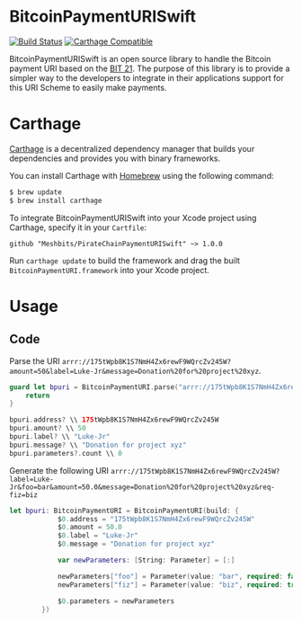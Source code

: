 # BitcoinPaymentURISwift

[![Build Status](https://travis-ci.org/SandroMachado/BitcoinPaymentURISwift.svg?branch=master)](https://travis-ci.org/SandroMachado/BitcoinPaymentURISwift)
[![Carthage Compatible](https://img.shields.io/badge/Carthage-compatible-4BC51D.svg?style=flat)](https://github.com/Carthage/Carthage)

BitcoinPaymentURISwift is an open source library to handle the Bitcoin payment URI based on the [BIT 21](https://github.com/bitcoin/bips/blob/master/bip-0021.mediawiki). The purpose of this library is to provide a simpler way to the developers to integrate in their applications support for this URI Scheme to easily make payments.

# Carthage

[Carthage](https://github.com/Carthage/Carthage) is a decentralized dependency manager that builds your dependencies and provides you with binary frameworks.

You can install Carthage with [Homebrew](http://brew.sh/) using the following command:

```bash
$ brew update
$ brew install carthage
```

To integrate BitcoinPaymentURISwift into your Xcode project using Carthage, specify it in your `Cartfile`:

```ogdl
github "Meshbits/PirateChainPaymentURISwift" ~> 1.0.0
```

Run `carthage update` to build the framework and drag the built `BitcoinPaymentURI.framework` into your Xcode project.

# Usage

## Code

Parse the URI `arrr://175tWpb8K1S7NmH4Zx6rewF9WQrcZv245W?amount=50&label=Luke-Jr&message=Donation%20for%20project%20xyz`.

```Swift
guard let bpuri = BitcoinPaymentURI.parse("arrr://175tWpb8K1S7NmH4Zx6rewF9WQrcZv245W?amount=50&label=Luke-Jr&message=Donation%20for%20project%20xyz") else {
    return
}

bpuri.address? \\ 175tWpb8K1S7NmH4Zx6rewF9WQrcZv245W
bpuri.amount? \\ 50
bpuri.label? \\ "Luke-Jr"
bpuri.message? \\ "Donation for project xyz"
bpuri.parameters?.count \\ 0
```

Generate the following URI `arrr://175tWpb8K1S7NmH4Zx6rewF9WQrcZv245W?label=Luke-Jr&foo=bar&amount=50.0&message=Donation%20for%20project%20xyz&req-fiz=biz`

```Swift
let bpuri: BitcoinPaymentURI = BitcoinPaymentURI(build: {
            $0.address = "175tWpb8K1S7NmH4Zx6rewF9WQrcZv245W"
            $0.amount = 50.0
            $0.label = "Luke-Jr"
            $0.message = "Donation for project xyz"

            var newParameters: [String: Parameter] = [:]

            newParameters["foo"] = Parameter(value: "bar", required: false)
            newParameters["fiz"] = Parameter(value: "biz", required: true)

            $0.parameters = newParameters
        })
```
